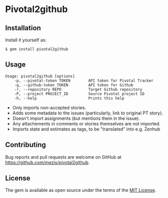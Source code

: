 # Pivotal2github


## Installation

Install it yourself as:

    $ gem install pivotal2github

## Usage

```
Usage: pivotal2github [options]
    -p, --pivotal-token TOKEN        API token for Pivotal Tracker
    -g, --github-token TOKEN         API token for Github
    -r, --repository REPO            Target Github repository
    -P, --project PROJECT_ID         Source Pivotal project ID
    -h, --help                       Prints this help
```

- Only imports non-accepted stories.
- Adds some metadata to the issues (particularly, link to original PT story).
- Doesn't import assignments (but mentions them in the issue).
- Any attachements in comments or stories themselves are not imported.
- Imports state and estimates as tags, to be "translated" into e.g. Zenhub


## Contributing

Bug reports and pull requests are welcome on GitHub at https://github.com/mezis/pivotal2github.


## License

The gem is available as open source under the terms of the [MIT License](http://opensource.org/licenses/MIT).

